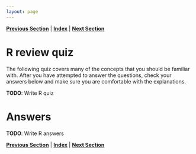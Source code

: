 ```yaml
---
layout: page
---
```



**[Previous Section](review_of_R.html)** | **[Index](../index.html)** | **[Next Section](troubleshooting.html)**

R review quiz
======

The following quiz covers many of the concepts that you should be familiar with.
After you have attempted to answer the questions, check your answers below and
make sure you are comfortable with the explanations.

**TODO**: Write R quiz

Answers
======

**TODO**: Write R answers

**[Previous Section](review_of_R.html)** | **[Index](../index.html)** | **[Next Section](troubleshooting.html)**
